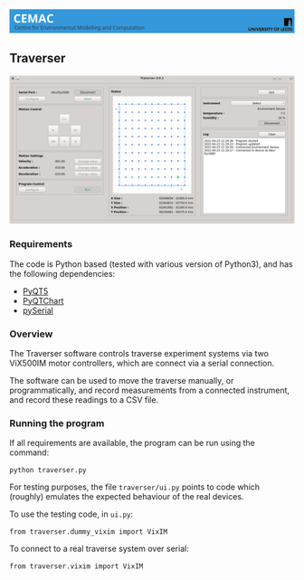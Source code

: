 <div align="center">
<a href="https://www.cemac.leeds.ac.uk/">
  <img src="https://github.com/cemac/cemac_generic/blob/master/Images/cemac.png"></a>
  <br>
</div>

## Traverser

![Traverser](traverser.png)

### Requirements

The code is Python based (tested with various version of Python3), and has the following dependencies:

  * [PyQT5](https://www.riverbankcomputing.com/software/pyqt/intro)
  * [PyQTChart](https://www.riverbankcomputing.com/software/pyqtchart/)
  * [pySerial](https://github.com/pyserial/pyserial)

### Overview

The Traverser software controls traverse experiment systems via two ViX500IM motor controllers, which are connect via a serial connection.

The software can be used to move the traverse manually, or programmatically, and record measurements from a connected instrument, and record these readings to a CSV file.

### Running the program

If all requirements are available, the program can be run using the command:

```
python traverser.py
```

For testing purposes, the file `traverser/ui.py` points to code which (roughly) emulates the expected behaviour of the real devices.

To use the testing code, in `ui.py`:

```
from traverser.dummy_vixim import VixIM
```

To connect to a real traverse system over serial:

```
from traverser.vixim import VixIM
```

